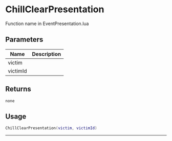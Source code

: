 # ChillClearPresentation

Function name in EventPresentation.lua

## Parameters

| Name     | Description |
| -------- | ----------- |
| victim   |             |
| victimId |             |

## Returns

`none`

## Usage

```lua
ChillClearPresentation(victim, victimId)
```

---
